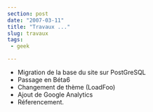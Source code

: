 ```yaml
---
section: post
date: "2007-03-11"
title: "Travaux ..."
slug: travaux
tags:
 - geek

---
```


  * Migration de la base du site sur PostGreSQL
  * Passage en Béta6
  * Changement de thème (LoadFoo)
  * Ajout de Google Analytics
  * Réferencement.
